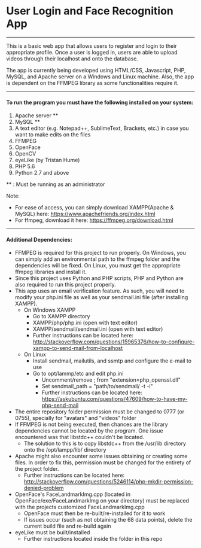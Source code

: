 # User Login and Face Recognition App
---------------------
This is a basic web app that allows users to register and login to their appropriate profile. Once a user is logged in, users are able to upload videos through their localhost and onto the database.

The app is currently being developed using HTML/CSS, Javascript, PHP, MySQL, and Apache server on a Windows and Linux machine. Also, the app is dependent on the FFMPEG library as some functionalities require it.

---------------------
#### To run the program you must have the following installed on your system:

1. Apache server **
2. MySQL **
3. A text editor (e.g. Notepad++, SublimeText, Brackets, etc.) in case you want to make edits on the files
4. FFMPEG
5. OpenFace
6. OpenCV
7. eyeLike (by Tristan Hume)
8. PHP 5.6
9. Python 2.7 and above

** : Must be running as an administrator

Note: 
- For ease of access, you can simply download XAMPP(Apache & MySQL) here: https://www.apachefriends.org/index.html
- For ffmpeg, download it here: https://ffmpeg.org/download.html

----------------------
#### Additional Dependencies:
- FFMPEG is required for this project to run properly. On Windows, you can simply add an environmental path to the ffmpeg folder and the dependencies will be fixed. On Linux, you must get the appropriate ffmpeg libraries and install it.
- Since this project uses Python and PHP scripts, PHP and Python are also required to run this project properly.
- This app uses an email verification feature. As such, you will need to modify your php.ini file as well as your sendmail.ini file (after installing XAMPP).
  + On Windows XAMPP
    - Go to XAMPP directory
    - XAMPP/php/php.ini (open with text editor)
    - XAMPP/sendmail/sendmail.ini (open with text editor)
    - Further instructions can be located here: http://stackoverflow.com/questions/15965376/how-to-configure-xampp-to-send-mail-from-localhost
  + On Linux
    - Install sendmail, mailutils, and ssmtp and configure the e-mail to use
    - Go to opt/lammp/etc and edit php.ini
      + Uncomment/remove ; from "extension=php_openssl.dll"
      + Set sendmail_path = "path/to/sendmail/ -t -i"
      + Further instructions can be located here: https://askubuntu.com/questions/47609/how-to-have-my-php-send-mail
- The entire repository folder permission must be changed to 0777 (or 0755), specially for "avatars" and "videos" folder
- If FFMPEG is not being executed, then chances are the library dependencies cannot be located by the program. One issue encountered was that libstdc++ couldn't be located.
  + The solution to this is to copy libstdc++ from the /usr/lib directory onto the /opt/lampp/lib/ directory
- Apache might also encounter some issues obtaining or creating some files. In order to fix this, permission must be changed for the entirety of the project folder.
  + Further instructions can be located here: http://stackoverflow.com/questions/5246114/php-mkdir-permission-denied-problem
- OpenFace's FaceLandmarkImg.cpp (located in OpenFace/exe/FaceLandmarkImg on your directory) must be replaced with the projects customized FaceLandmarkImg.cpp
  + OpenFace must then be re-built/re-installed for it to work
  + If issues occur (such as not obtaining the 68 data points), delete the current build file and re-build again
- eyeLike must be built/installed
  + Further instructions located inside the folder in this repo
